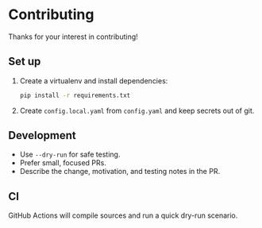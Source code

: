 # Contributing

Thanks for your interest in contributing!

## Set up
1. Create a virtualenv and install dependencies:
   ```bash
   pip install -r requirements.txt
   ```
2. Create `config.local.yaml` from `config.yaml` and keep secrets out of git.

## Development
- Use `--dry-run` for safe testing.
- Prefer small, focused PRs.
- Describe the change, motivation, and testing notes in the PR.

## CI
GitHub Actions will compile sources and run a quick dry-run scenario.

